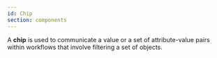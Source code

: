 ```yaml
---
id: Chip
section: components
---
```

A **chip** is used to communicate a value or a set of attribute-value pairs within workflows that involve filtering a set of objects.